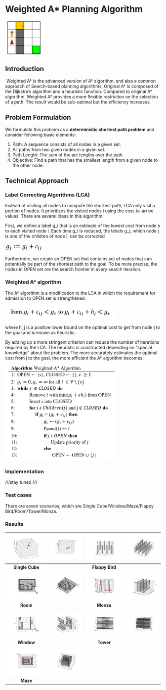 # Weighted A* Planning Algorithm

<img src="https://github.com/coldhenry/Dynamic-Programming-and-Markov-Processes/blob/master/pic/env.png" width="120">

## Introduction

​	Weighted A* is the advanced version of A* algorithm, and also a common approach of Search-based planning algorithms. Original A* is composed of the Dijkstra’s algorithm and a heuristic function. Compared to original A* algorithm, Weighted A* provides a more flexible restriction on the selection of a path. The result would be sub-optimal but the efficiency increases. 



## Problem Formulation 

We formulate this problem as a **deterministic shortest path problem** and consider following basic elements:

1. Path: A sequence consists of all nodes in a given set.
2. All paths from two given nodes in a given set.
3. Path Length: The sum of the arc lengths over the path.
4. Objective: Find a path that has the smallest length from a given node to the other node.


## Technical Approach

### Label Correcting Algorithms (LCA)

Instead of visiting all nodes to compute the shortest path, LCA only visit a portion of nodes. It prioritizes the visited nodes i using the cost-to-arrive values. There are several ideas in this algorithm. 

First, we define a label g_i  that is an estimate of the lowest cost from node s to each visited node i. Each time g_i is reduced, the labels g_j, which node j is one of the children of node i, can be corrected 

<img src="https://github.com/coldhenry/weighted-Astar-planning-algorithm/blob/master/pic/LCA.png" width="120">

Furthermore, we create an OPEN set that contains set of nodes that can potentially be part of the shortest path to the goal. To be more precise, the nodes in OPEN set are the search frontier in every search iteration.


### Weighted A* algorithm

The A* algorithm is a modification to the LCA in which the requirement for admission to OPEN set is strengthened:

<img src="https://github.com/coldhenry/weighted-Astar-planning-algorithm/blob/master/pic/Astar1.png" width="360">

where h_j  is a positive lower bound on the optimal cost to get from node j to the goal and is known as heuristic.

By adding up a more stringent criterion can reduce the number of iterations required by the LCA. The heuristic is constructed depending on “special knowledge” about the problem. The more accurately                                 estimates the optimal cost from j to the goal, the more efficient the A* algorithm becomes. 

<img src="https://github.com/coldhenry/weighted-Astar-planning-algorithm/blob/master/pic/Astaralg.png" width="360">

### Implementation

///stay tuned ///

### Test cases
There are seven scenarios, which are Single Cube/Window/Maze/Flappy Bird/Room/Tower/Monza.

### Results

| <img src="https://github.com/coldhenry/weighted-Astar-planning-algorithm/blob/master/pic/default.png" width="160"> | <img src="https://github.com/coldhenry/weighted-Astar-planning-algorithm/blob/master/pic/default2.png" width="160"> | <img src="https://github.com/coldhenry/weighted-Astar-planning-algorithm/blob/master/pic/flappy1.png" width="160"> | <img src="https://github.com/coldhenry/weighted-Astar-planning-algorithm/blob/master/pic/flappy2.png" width="160"> |
| :----------------------------------------------------------: | :----------------------------------------------------------: | :----------------------------------------------------------: | :----------------------------------------------------------: |
|                       **Single Cube**                        |                                                              |                       **Flappy Bird**                        |                                                              |
| <img src="https://github.com/coldhenry/weighted-Astar-planning-algorithm/blob/master/pic/room2.png" width="160"> | <img src="https://github.com/coldhenry/weighted-Astar-planning-algorithm/blob/master/pic/room1.png" width="160"> | <img src="https://github.com/coldhenry/weighted-Astar-planning-algorithm/blob/master/pic/monza2.png" width="160"> | <img src="https://github.com/coldhenry/weighted-Astar-planning-algorithm/blob/master/pic/monza1.png" width="160"> |
|                           **Room**                           |                                                              |                          **Monza**                           |                                                              |
| <img src="https://github.com/coldhenry/weighted-Astar-planning-algorithm/blob/master/pic/window1.png" width="160"> | <img src="https://github.com/coldhenry/weighted-Astar-planning-algorithm/blob/master/pic/window2.png" width="160"> | <img src="https://github.com/coldhenry/weighted-Astar-planning-algorithm/blob/master/pic/tower.png" width="160"> | <img src="https://github.com/coldhenry/weighted-Astar-planning-algorithm/blob/master/pic/tower2.png" width="160"> |
|                          **Window**                          |                                                              |                          **Tower**                           |                                                              |
| <img src="https://github.com/coldhenry/weighted-Astar-planning-algorithm/blob/master/pic/maze1.png" width="160"> | <img src="https://github.com/coldhenry/weighted-Astar-planning-algorithm/blob/master/pic/maze2.png" width="160"> |                                                              |                                                              |
|                           **Maze**                           |                                                              |                                                              |                                                              |

